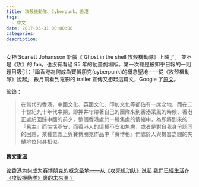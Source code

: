 ```yaml
---
title: 攻殼機動隊、Cyberpunk、香港
tags:
  - 中文
date: 2017-03-31 00:00:00
categories:
description:
---
```



女神 Scarlett Johansson 新戲《 Ghost in the shell 攻殼機動隊》上映了。
並不是《攻》的 fan，也沒有看過 95 年的動畫劇場版。第一次聽是被知乎日報的一則題目吸引：「論香港為何成為賽博朋克(cyberpunk)的概念聖地——從《攻殼機動隊》說起」
數月前看到電影的 trailer 宣傳又想起這篇文，Google 了[原文][1]。

節錄：
> 在當代的香港，中國文化、英國文化、印加文化等都佔有一席之地，而在二十世紀九十年代中期，即押井守帶著自己的團隊來到香港采風的時候，香港正處於回歸中國的前夕，整個香港處於一種焦慮的情緒中，為即將到來的『易主』而惴惴不安，而香港人的這種不安和焦慮，或者是對自我身份認同的困惑，某種意義上與賽博朋克作品中『賽博格』們處於人與機器之間的夾縫地位何其相似。

#### 舊文重温
[论香港为何成为赛博朋克的概念圣地——从《攻壳机动队》说起][1]
[我們已經生活在《攻殼機動隊》裏的未來嗎？][2]

[1]: http://mp.weixin.qq.com/s?__biz=MzA4NDMwNTYwNA%3D%3D&idx=1&mid=401021821&sn=2011fc69011d6bed27cee672de6f7f45
[2]: https://theinitium.com/article/20170331-culture-movie-ghost-shell-US/
